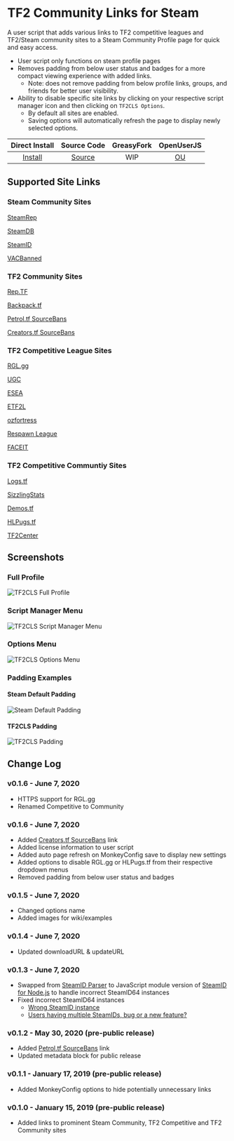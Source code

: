 # TF2 Community Links for Steam
A user script that adds various links to TF2 competitive leagues and TF2/Steam community sites to a Steam Community Profile page for quick and easy access.
* User script only functions on steam profile pages
* Removes padding from below user status and badges for a more compact viewing experience with added links.
   * Note: does not remove padding from below profile links, groups, and friends for better user visibility.
* Ability to disable specific site links by clicking on your respective script manager icon and then clicking on `TF2CLS Options`.
   * By default all sites are enabled.
   * Saving options will automatically refresh the page to display newly selected options.


|   Direct Install   |     Source Code      | GreasyFork  | OpenUserJS  |
| :-------------------: | :---------------------: | :-------------: | :-------------: |
| [Install][tf2cls-raw] | [Source][tf2cls-source] |  WIP | [OU][tf2cls-ou] |

<!-- Wiki -->

[tf2cls-wiki]: https://github.com/l-Aad-l/userscripts/wiki/TF2-Community-Links-for-Steam

<!-- RAW -->

[tf2cls-raw]: https://raw.githubusercontent.com/l-Aad-l/userscripts/master/TF2-Community-Links-for-Steam/TF2-Community-Links-Steam.user.js

<!-- Source code -->

[tf2cls-source]: https://github.com/l-Aad-l/userscripts/blob/master/TF2-Community-Links-for-Steam/TF2-Community-Links-Steam.user.js

<!-- Greasyfork -->

<!-- [tf2cls-gf]: -->

<!-- OpenUserJS -->

[tf2cls-ou]: https://openuserjs.org/scripts/Aad/TF2_Community_Links_for_Steam


## Supported Site Links
### Steam Community Sites
[SteamRep](https://steamrep.com)

[SteamDB](https://steamdb.info)

[SteamID](https://steamid.uk)

[VACBanned](http://vacbanned.com)

[](http://)

### TF2 Community Sites
[Rep.TF](https://rep.tf)

[Backpack.tf](https://backpack.tf)

[Petrol.tf SourceBans](https://petrol.tf/sb/index.php)

[Creators.tf SourceBans](https://bans.creators.tf/index.php)

### TF2 Competitive League Sites
[RGL.gg](https:///rgl.gg)

[UGC](https://ugcleague.com)

[ESEA](https://play.esea.net)

[ETF2L](https://etf2l.org)

[ozfortress](https://warzone.ozfortress.com)

[Respawn League](https://respawnleague.com)

[FACEIT](https://faceit.com)

### TF2 Competitive Communtiy Sites
[Logs.tf](https://logs.tf)

[SizzlingStats](https://sizzlingstats.com)

[Demos.tf](https://demos.tf)

[HLPugs.tf](https://hlpugs.tf)

[TF2Center](https://tf2center.com)

## Screenshots
### Full Profile 
![TF2CLS Full Profile](https://github.com/l-Aad-l/userscripts/raw/master/TF2-Community-Links-for-Steam/tf2cls_full_profile_example.png)

### Script Manager Menu
![TF2CLS Script Manager Menu](https://github.com/l-Aad-l/userscripts/raw/master/TF2-Community-Links-for-Steam/tf2cls_script_manager_menu.png)

### Options Menu
![TF2CLS Options Menu](https://github.com/l-Aad-l/userscripts/raw/master/TF2-Community-Links-for-Steam/tf2cls_options_menu.png)

### Padding Examples
#### Steam Default Padding
![Steam Default Padding](https://github.com/l-Aad-l/userscripts/raw/master/TF2-Community-Links-for-Steam/tf2cls_steam_padding.png)

#### TF2CLS Padding
![TF2CLS Padding](https://github.com/l-Aad-l/userscripts/raw/master/TF2-Community-Links-for-Steam/tf2cls_steam_padding_removed.png)

## Change Log
### v0.1.6 - June 7, 2020
* HTTPS support for RGL.gg
* Renamed Competitive to Community
### v0.1.6 - June 7, 2020
* Added [Creators.tf SourceBans](https://bans.creators.tf/index.php) link
* Added license information to user script
* Added auto page refresh on MonkeyConfig save to display new settings
* Added options to disable RGL.gg or HLPugs.tf from their respective dropdown menus
* Removed padding from below user status and badges
### v0.1.5 - June 7, 2020
* Changed options name
* Added images for wiki/examples
### v0.1.4 - June 7, 2020
* Updated downloadURL & updateURL
### v0.1.3 - June 7, 2020
* Swapped from [SteamID Parser](https://github.com/mukunda-/steamidparser) to JavaScript module version of [SteamID for Node.js](https://github.com/DoctorMcKay/node-steamid) to handle incorrect SteamID64 instances
* Fixed incorrect SteamID64 instances
    * [Wrong SteamID instance](https://github.com/discord/discord-api-docs/issues/271)
    * [Users having multiple SteamIDs, bug or a new feature?](https://www.reddit.com/r/Steam/comments/acnvfj/users_having_multiple_steamids_bug_or_a_new/)
### v0.1.2 - May 30, 2020 (pre-public release)
* Added [Petrol.tf SourceBans](https://petrol.tf/sb/index.php) link
* Updated metadata block for public release
### v0.1.1 - January 17, 2019 (pre-public release)
* Added MonkeyConfig options to hide potentially unnecessary links
### v0.1.0 - January 15, 2019 (pre-public release)
* Added links to prominent Steam Community, TF2 Competitive and TF2 Community sites